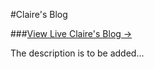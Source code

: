 #Claire's Blog

###[View Live Claire's Blog &rarr;](http://clairechin.github.io)

The description is to be added... 
